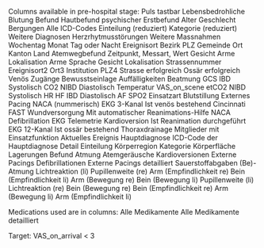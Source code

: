 Columns available in pre-hospital stage: Puls tastbar	Lebensbedrohliche Blutung	Befund	Hautbefund	psychischer Erstbefund	Alter 	Geschlecht	Bergungen	Alle ICD-Codes	Einteilung (reduziert)	Kategorie (reduziert)	Weitere Diagnosen	Herzrhytmusstörungen	Weitere Massnahmen	Wochentag	Monat	Tag oder Nacht	Ereignisort	Bezirk	PLZ	Gemeinde	Ort	Kanton	Land	Atemwegbefund	Zeitpunkt, Messart, Wert	Gesicht	Arme Lokalisation	Arme	Sprache	Gesicht Lokalisation	Strassennummer	Ereignisort2	Ort3	Institution	PLZ4	Strasse	erfolgreich Ossär	erfolgreich Venös	Zugänge	Bewusstseinlage	Auffälligkeiten	Beatmung	GCS	IBD Systolisch 	CO2	NIBD Diastolisch	Temperatur	VAS_on_scene	etCO2	NIBD Systolisch	HR	HF	IBD Diastolisch	AF	SPO2 Einsatzart
Blutstillung	Externes Pacing	NACA (nummerisch)	EKG 3-Kanal	Ist venös bestehend	Cincinnati FAST	Wundversorgung	Mit automatischer Reanimations-Hilfe	NACA	Defibrillation	EKG Telemetrie	Kardioversion	Ist Reanimation durchgeführt	EKG 12-Kanal	Ist ossär bestehend	Thoraxdrainage	Mitglieder mit Einsatzfunktion	Aktuelles Ereignis Hauptdiagnose	ICD-Code der Hauptdiagnose	Detail	Einteilung	Körperregion	Kategorie	Körperfläche	Lagerungen	Befund Atmung	Atemgeräusche	Kardioversionen	Externe Pacings	Defibrillationen	Externe Pacings detailliert	Sauerstoffabgaben	(Be)-Atmung Lichtreaktion (li)	Pupillenweite (re)	Arm (Empfindlichkeit re)	Bein (Empfindlichkeit li)	Arm (Bewegung re)	Bein (Bewegung li)	Pupillenweite (li)	Lichtreaktion (re)	Bein (Bewegung re)	Bein (Empfindlichkeit re)	Arm (Bewegung li)	Arm (Empfindlichkeit li)


Medications used are in columns: Alle Medikamente	Alle Medikamente detailliert 

Target: VAS_on_arrival < 3
